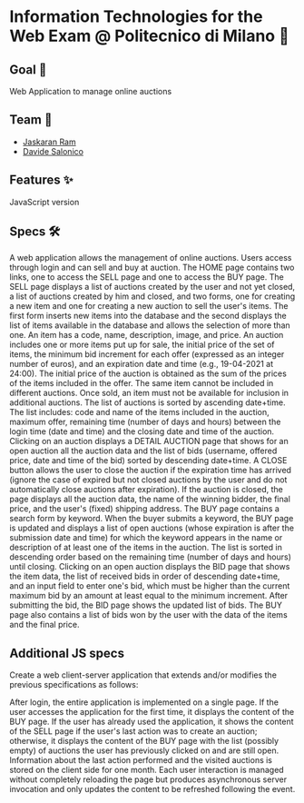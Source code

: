 ﻿# Information Technologies for the Web Exam @ Politecnico di Milano 🚀

## Goal 🎯

Web Application to manage online auctions

## Team 👥

- [Jaskaran Ram](https://github.com/JaskaranRam)
- [Davide Salonico](https://github.com/DavideSalonico)

## Features ✨

JavaScript version

## Specs 🛠️

A web application allows the management of online auctions. Users access through login and can sell and buy at auction. The HOME page contains two links, one to access the SELL page and one to access the BUY page. The SELL page displays a list of auctions created by the user and not yet closed, a list of auctions created by him and closed, and two forms, one for creating a new item and one for creating a new auction to sell the user's items. The first form inserts new items into the database and the second displays the list of items available in the database and allows the selection of more than one. An item has a code, name, description, image, and price. An auction includes one or more items put up for sale, the initial price of the set of items, the minimum bid increment for each offer (expressed as an integer number of euros), and an expiration date and time (e.g., 19-04-2021 at 24:00). The initial price of the auction is obtained as the sum of the prices of the items included in the offer. The same item cannot be included in different auctions. Once sold, an item must not be available for inclusion in additional auctions. The list of auctions is sorted by ascending date+time. The list includes: code and name of the items included in the auction, maximum offer, remaining time (number of days and hours) between the login time (date and time) and the closing date and time of the auction. Clicking on an auction displays a DETAIL AUCTION page that shows for an open auction all the auction data and the list of bids (username, offered price, date and time of the bid) sorted by descending date+time. A CLOSE button allows the user to close the auction if the expiration time has arrived (ignore the case of expired but not closed auctions by the user and do not automatically close auctions after expiration). If the auction is closed, the page displays all the auction data, the name of the winning bidder, the final price, and the user's (fixed) shipping address. The BUY page contains a search form by keyword. When the buyer submits a keyword, the BUY page is updated and displays a list of open auctions (whose expiration is after the submission date and time) for which the keyword appears in the name or description of at least one of the items in the auction. The list is sorted in descending order based on the remaining time (number of days and hours) until closing. Clicking on an open auction displays the BID page that shows the item data, the list of received bids in order of descending date+time, and an input field to enter one's bid, which must be higher than the current maximum bid by an amount at least equal to the minimum increment. After submitting the bid, the BID page shows the updated list of bids. The BUY page also contains a list of bids won by the user with the data of the items and the final price.

## Additional JS specs

Create a web client-server application that extends and/or modifies the previous specifications as follows:

After login, the entire application is implemented on a single page.
If the user accesses the application for the first time, it displays the content of the BUY page. If the user has already used the application, it shows the content of the SELL page if the user's last action was to create an auction; otherwise, it displays the content of the BUY page with the list (possibly empty) of auctions the user has previously clicked on and are still open. Information about the last action performed and the visited auctions is stored on the client side for one month.
Each user interaction is managed without completely reloading the page but produces asynchronous server invocation and only updates the content to be refreshed following the event.

